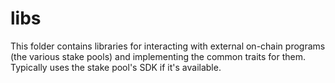 # libs

This folder contains libraries for interacting with external on-chain programs (the various stake pools) and implementing the common traits for them. Typically uses the stake pool's SDK if it's available.
 